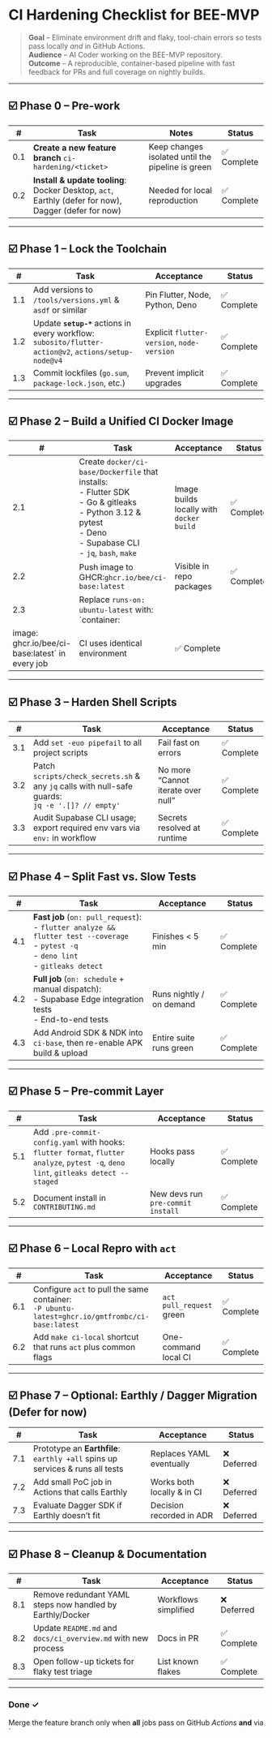 # CI Hardening Checklist for BEE-MVP

> **Goal** – Eliminate environment drift and flaky, tool-chain errors so tests
> pass locally _and_ in GitHub Actions.\
> **Audience** – AI Coder working on the BEE-MVP repository.\
> **Outcome** – A reproducible, container-based pipeline with fast feedback for
> PRs and full coverage on nightly builds.

---

## ☑️ Phase 0 – Pre-work

| #   | Task                                                                                                 | Notes                                             | Status      |
| --- | ---------------------------------------------------------------------------------------------------- | ------------------------------------------------- | ----------- |
| 0.1 | **Create a new feature branch** `ci-hardening/<ticket>`                                              | Keep changes isolated until the pipeline is green | ✅ Complete |
| 0.2 | **Install & update tooling**: Docker Desktop, `act`, Earthly (defer for now), Dagger (defer for now) | Needed for local reproduction                     | ✅ Complete |

---

## ☑️ Phase 1 – Lock the Toolchain

| #   | Task                                                                                                     | Acceptance                                 | Status      |
| --- | -------------------------------------------------------------------------------------------------------- | ------------------------------------------ | ----------- |
| 1.1 | Add versions to `/tools/versions.yml` & `asdf` or similar                                                | Pin Flutter, Node, Python, Deno            | ✅ Complete |
| 1.2 | Update **`setup-*`** actions in every workflow:<br>`subosito/flutter-action@v2`, `actions/setup-node@v4` | Explicit `flutter-version`, `node-version` | ✅ Complete |
| 1.3 | Commit lockfiles (`go.sum`, `package-lock.json`, etc.)                                                   | Prevent implicit upgrades                  | ✅ Complete |

---

## ☑️ Phase 2 – Build a Unified CI Docker Image

| #                                               | Task                                                                                                                                                                  | Acceptance                               | Status      |
| ----------------------------------------------- | --------------------------------------------------------------------------------------------------------------------------------------------------------------------- | ---------------------------------------- | ----------- |
| 2.1                                             | Create `docker/ci-base/Dockerfile` that installs:<br>- Flutter SDK<br>- Go & gitleaks<br>- Python 3.12 & pytest<br>- Deno<br>- Supabase CLI<br>- `jq`, `bash`, `make` | Image builds locally with `docker build` | ✅ Complete |
| 2.2                                             | Push image to GHCR:`ghcr.io/bee/ci-base:latest`                                                                                                                       | Visible in repo packages                 | ✅ Complete |
| 2.3                                             | Replace `runs-on: ubuntu-latest` with: <br>`container:                                                                                                                |                                          |             |
| image: ghcr.io/bee/ci-base:latest` in every job | CI uses identical environment                                                                                                                                         | ✅ Complete                              |             |

---

## ☑️ Phase 3 – Harden Shell Scripts

| #   | Task                                                                                                | Acceptance                         | Status      |
| --- | --------------------------------------------------------------------------------------------------- | ---------------------------------- | ----------- |
| 3.1 | Add `set -euo pipefail` to all project scripts                                                      | Fail fast on errors                | ✅ Complete |
| 3.2 | Patch `scripts/check_secrets.sh` & any `jq` calls with null-safe guards:<br>`jq -e '.[]? // empty'` | No more “Cannot iterate over null” | ✅ Complete |
| 3.3 | Audit Supabase CLI usage; export required env vars via `env:` in workflow                           | Secrets resolved at runtime        | ✅ Complete |

---

## ☑️ Phase 4 – Split Fast vs. Slow Tests

| #   | Task                                                                                                                                          | Acceptance               | Status      |
| --- | --------------------------------------------------------------------------------------------------------------------------------------------- | ------------------------ | ----------- |
| 4.1 | **Fast job** (`on: pull_request`):<br>- `flutter analyze && flutter test --coverage`<br>- `pytest -q`<br>- `deno lint`<br>- `gitleaks detect` | Finishes < 5 min         | ✅ Complete |
| 4.2 | **Full job** (`on: schedule` + manual dispatch):<br>- Supabase Edge integration tests<br>- End-to-end tests                                   | Runs nightly / on demand | ✅ Complete |
| 4.3 | Add Android SDK & NDK into `ci-base`, then re-enable APK build & upload                                                                       | Entire suite runs green  | ✅ Complete |

---

## ☑️ Phase 5 – Pre-commit Layer

| #   | Task                                                                                                                                   | Acceptance                        | Status      |
| --- | -------------------------------------------------------------------------------------------------------------------------------------- | --------------------------------- | ----------- |
| 5.1 | Add `.pre-commit-config.yaml` with hooks:<br>`flutter format`, `flutter analyze`, `pytest -q`, `deno lint`, `gitleaks detect --staged` | Hooks pass locally                | ✅ Complete |
| 5.2 | Document install in `CONTRIBUTING.md`                                                                                                  | New devs run `pre-commit install` | ✅ Complete |

---

## ☑️ Phase 6 – Local Repro with `act`

| #   | Task                                                                                                | Acceptance               | Status      |
| --- | --------------------------------------------------------------------------------------------------- | ------------------------ | ----------- |
| 6.1 | Configure `act` to pull the same container: <br>`-P ubuntu-latest=ghcr.io/gmtfrombc/ci-base:latest` | `act pull_request` green | ✅ Complete |
| 6.2 | Add `make ci-local` shortcut that runs `act` plus common flags                                      | One-command local CI     | ✅ Complete |

---

## ☑️ Phase 7 – Optional: Earthly / Dagger Migration (Defer for now)

| #   | Task                                                                          | Acceptance                 | Status      |
| --- | ----------------------------------------------------------------------------- | -------------------------- | ----------- |
| 7.1 | Prototype an **Earthfile**: `earthly +all` spins up services & runs all tests | Replaces YAML eventually   | ❌ Deferred |
| 7.2 | Add small PoC job in Actions that calls Earthly                               | Works both locally & in CI | ❌ Deferred |
| 7.3 | Evaluate Dagger SDK if Earthly doesn’t fit                                    | Decision recorded in ADR   | ❌ Deferred |

---

## ☑️ Phase 8 – Cleanup & Documentation

| #   | Task                                                          | Acceptance           | Status      |
| --- | ------------------------------------------------------------- | -------------------- | ----------- |
| 8.1 | Remove redundant YAML steps now handled by Earthly/Docker     | Workflows simplified | ❌ Deferred |
| 8.2 | Update `README.md` and `docs/ci_overview.md` with new process | Docs in PR           | ✅ Complete |
| 8.3 | Open follow-up tickets for flaky test triage                  | List known flakes    | ✅ Complete |

---

### Done ✓

Merge the feature branch only when **all** jobs pass on GitHub _Actions_ **and**
via `
